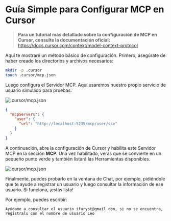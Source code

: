 # Guía Simple para Configurar MCP en Cursor

> **Para un tutorial más detallado sobre la configuración de MCP en Cursor, consulte la documentación oficial:**  
> https://docs.cursor.com/context/model-context-protocol

Aquí te mostraré un método básico de configuración. Primero, asegúrate de haber creado los directorios y archivos necesarios:

```bash
mkdir -p .cursor
touch .cursor/mcp.json
```

Luego configura el Servidor MCP. Aquí usaremos nuestro propio servicio de usuario simulado para pruebas:

![.cursor/mcp.json](/img/cursor.mcp.json.png)

```json
{
  "mcpServers": {
    "user": {
      "url": "http://localhost:5235/mcp/user/sse"
    }
  }
}
```

A continuación, abre la configuración de Cursor y habilita este Servidor MCP en la sección **MCP**. Una vez habilitado, verás que se convierte en un pequeño punto verde y también listará las Herramientas disponibles.

![.cursor/mcp.json](/img/cursor.mcp.servers.png)

Finalmente, puedes probarlo en la ventana de Chat, por ejemplo, pidiéndole que te ayude a registrar un usuario y luego consultar la información de ese usuario. Si funciona, ¡estás listo!

Por ejemplo, puedes escribir:
```
Ayúdame a consultar el usuario ifuryst@gmail.com, si no se encuentra, regístralo con el nombre de usuario Leo
``` 
